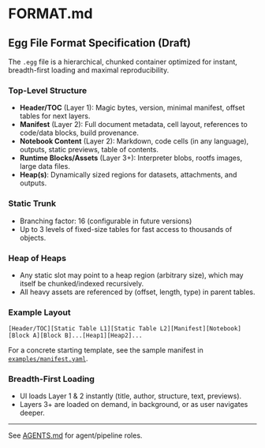 # FORMAT.md

## Egg File Format Specification (Draft)

The `.egg` file is a hierarchical, chunked container optimized for instant, breadth-first loading and maximal reproducibility.

### Top-Level Structure

- **Header/TOC** (Layer 1): Magic bytes, version, minimal manifest, offset tables for next layers.
- **Manifest** (Layer 2): Full document metadata, cell layout, references to code/data blocks, build provenance.
- **Notebook Content** (Layer 2): Markdown, code cells (in any language), outputs, static previews, table of contents.
- **Runtime Blocks/Assets** (Layer 3+): Interpreter blobs, rootfs images, large data files.
- **Heap(s)**: Dynamically sized regions for datasets, attachments, and outputs.

### Static Trunk

- Branching factor: 16 (configurable in future versions)
- Up to 3 levels of fixed-size tables for fast access to thousands of objects.

### Heap of Heaps

- Any static slot may point to a heap region (arbitrary size), which may itself be chunked/indexed recursively.
- All heavy assets are referenced by (offset, length, type) in parent tables.

### Example Layout

```
[Header/TOC][Static Table L1][Static Table L2][Manifest][Notebook][Block A][Block B]...[Heap1][Heap2]...
```

For a concrete starting template, see the sample manifest in
[`examples/manifest.yaml`](examples/manifest.yaml).

### Breadth-First Loading

- UI loads Layer 1 & 2 instantly (title, author, structure, text, previews).
- Layers 3+ are loaded on demand, in background, or as user navigates deeper.

---

See [AGENTS.md](AGENTS.md) for agent/pipeline roles.

